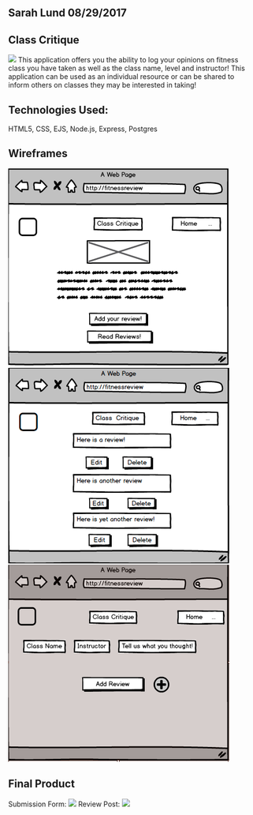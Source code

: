 ## Sarah Lund   08/29/2017 

## Class Critique 

<img src="https://i.imgur.com/tC1NxAX.png"></img>
This application offers you the ability to log your opinions on fitness class you have taken as well as the class name, level and instructor! 
This application can be used as an individual resource or can be shared to inform others on classes they may be interested in taking!

## Technologies Used: 
HTML5,
CSS,
EJS,
Node.js,
Express,
Postgres

## Wireframes

<img src="/assets/Wireframe1.jpg"></img>
<img src="/assets/Wireframe2.jpg"></img>
<img src="/assets/Wireframe3.jpg"></img>



## Final Product
Submission Form:
<img src="https://i.imgur.com/2bI0n9w.png"></img>
Review Post:
<img src="https://i.imgur.com/g6QAqdR.png"></img>



